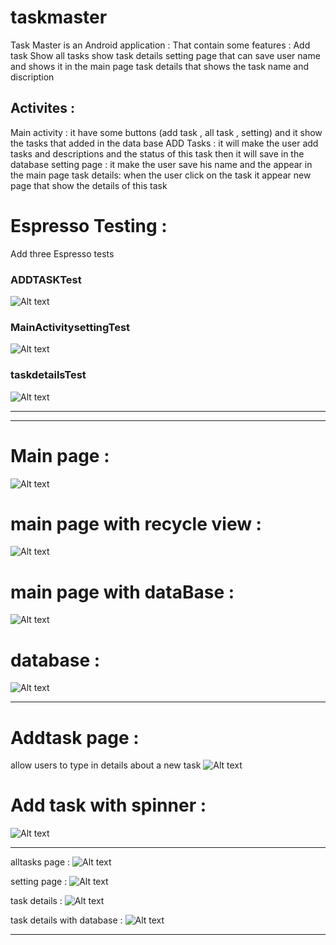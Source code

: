 # taskmaster
Task Master is an Android application : 
That contain some features :
Add task 
Show all tasks 
show task details 
setting page that can save user name and shows it in the main page 
task details that shows the task name and discription 


## Activites :
Main activity :
it have some buttons (add task , all task , setting)
and it  show the tasks that added in the data base
ADD Tasks :
it will make the user add tasks and descriptions and the status of this task then it will save in the database
setting page :
it make the user save his name and the appear in the main page
task details:
when the user click on the task it appear new page that show the details of this task


# Espresso Testing :
Add three Espresso tests 
### ADDTASKTest
![Alt text](screenshots/TEST.PNG)
### MainActivitysettingTest
![Alt text](screenshots/TSET.PNG)
### taskdetailsTest
![Alt text](screenshots/TSET3.PNG)


-------------------------------------------------------------------
-------------------------------------------------------------------


# Main page :
![Alt text](screenshots/mainpage1.PNG)


 # main page with recycle view :
![Alt text](screenshots/mainwithrecycleviewedit.PNG)





# main page with dataBase :
![Alt text](screenshots/newMain.PNG)

# database :
![Alt text](screenshots/database.PNG)

-----------------------------------------------------------------
# Addtask page :
allow users to type in details about a new task
![Alt text](screenshots/addTask.PNG)

 # Add task with spinner :
![Alt text](screenshots/addwithspinner.PNG)

-------------------------------------------------------------------
alltasks page :
![Alt text](screenshots/alltasks.PNG)

setting page :
![Alt text](screenshots/setting1.PNG)


task details :
![Alt text](screenshots/taskdetails1.PNG)

task details with database :
![Alt text](screenshots/detailsnew.PNG)


----------------------------------------------



